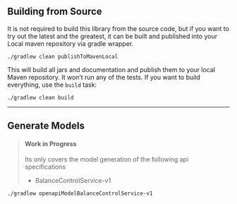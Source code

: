 ## Building from Source

It is not required to build this library from the source code, but if you want to try out the latest and the greatest, it can be built and published into your Local maven repository via gradle wrapper.

```shell
./gradlew clean publishToMavenLocal
```

This will build all jars and documentation and publish them to your local Maven repository. It won’t run any of the tests. If you want to build everything, use the `build` task:

```shell
./gradlew clean build
```

--- 

## Generate Models

> #### Work in Progress
> Its only covers the model generation of the following api specifications
> - BalanceControlService-v1

```shell
./gradlew openapiModelBalanceControlService-v1
```

